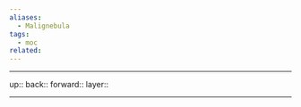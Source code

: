 ```yaml
---
aliases:
  - Malignebula
tags:
  - moc
related:
---
```


***

up:: 
back:: 
forward:: 
layer:: 

***
